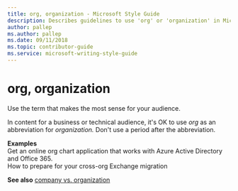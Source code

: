 ```yaml
---
title: org, organization - Microsoft Style Guide
description: Describes guidelines to use 'org' or 'organization' in Microsoft documents and provides usage examples.
author: pallep
ms.author: pallep
ms.date: 09/11/2018
ms.topic: contributor-guide
ms.service: microsoft-writing-style-guide
---
```


# org, organization

Use the term that makes the most sense for your audience.  

In content for a business or technical audience, it's OK to use *org* as an abbreviation for *organization.* 
Don't use a period after the abbreviation.

**Examples**  
Get an online org chart application that works with Azure Active Directory and Office 365.  
How to prepare for your cross-org Exchange migration

**See also** [company vs. organization](~/a-z-word-list-term-collections/c/company-vs-organization.md)

